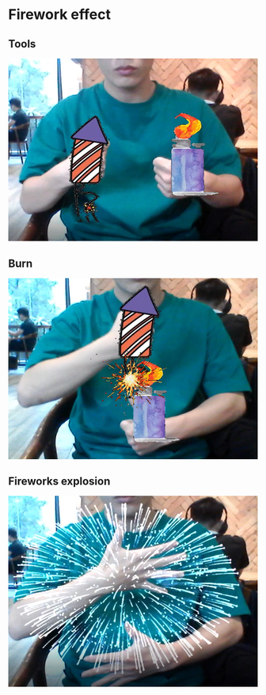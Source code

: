 # Firework effect 
## Tools 
![Tools](image_result/tools.png)
## Burn 
![Burn](image_result/burn.png)
## Fireworks explosion
![explosion](image_result/explosion.png)
